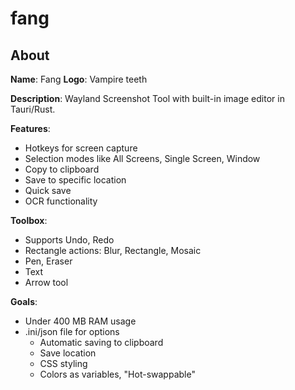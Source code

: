 # fang

## About

**Name**: Fang
**Logo**: Vampire teeth

**Description**:
Wayland Screenshot Tool with built-in image editor in Tauri/Rust.

**Features**:
- Hotkeys for screen capture
- Selection modes like All Screens, Single Screen, Window
- Copy to clipboard
- Save to specific location
- Quick save
- OCR functionality

**Toolbox**:
  - Supports Undo, Redo
  - Rectangle actions: Blur, Rectangle, Mosaic
  - Pen, Eraser
  - Text
  - Arrow tool

**Goals**:
- Under 400 MB RAM usage
- .ini/json file for options
  - Automatic saving to clipboard
  - Save location
  - CSS styling
  - Colors as variables, "Hot-swappable"
